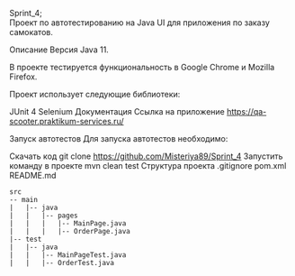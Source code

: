 Sprint_4;   
Проект по автотестированию на Java UI для приложения по заказу самокатов.

Описание
Версия Java 11.

В проекте тестируется функциональность в Google Chrome и Mozilla Firefox.

Проект использует следующие библиотеки:

JUnit 4
Selenium
Документация
Ссылка на приложение https://qa-scooter.praktikum-services.ru/

Запуск автотестов
Для запуска автотестов необходимо:

Скачать код
git clone https://github.com/Misteriya89/Sprint_4
Запустить команду в проекте
mvn clean test
Структура проекта
.gitignore
pom.xml
README.md
```
src
-- main
|   |-- java
|   |   |-- pages
|   |   |   |-- MainPage.java
|   |   |   |-- OrderPage.java
|-- test
|   |-- java
|   |   |-- MainPageTest.java
|   |   |-- OrderTest.java
```